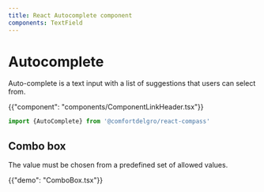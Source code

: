 ```yaml
---
title: React Autocomplete component
components: TextField
---
```


# Autocomplete

<p class="description">Auto-complete is a text input with a list of suggestions that users can select from.</p>

{{"component": "components/ComponentLinkHeader.tsx"}}

```jsx
import {AutoComplete} from '@comfortdelgro/react-compass'
```

## Combo box

The value must be chosen from a predefined set of allowed values.

{{"demo": "ComboBox.tsx"}}
